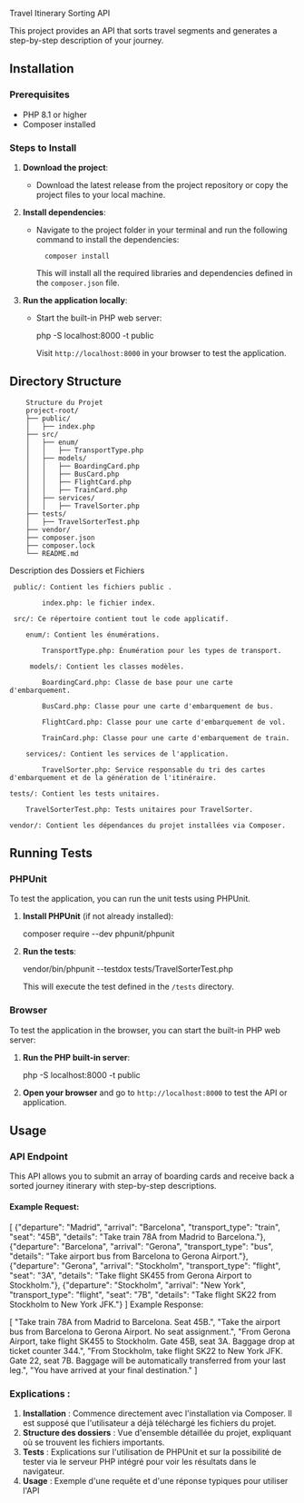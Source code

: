Travel Itinerary Sorting API

This project provides an API that sorts travel segments and generates a step-by-step description of your journey.

## Installation

### Prerequisites

- PHP 8.1 or higher
- Composer installed

### Steps to Install

1. **Download the project**:
    - Download the latest release from the project repository or copy the project files to your local machine.

2. **Install dependencies**:
    - Navigate to the project folder in your terminal and run the following command to install the dependencies:
    
            composer install
    
      This will install all the required libraries and dependencies defined in the `composer.json` file.


3. **Run the application locally**:
    - Start the built-in PHP web server:


      php -S localhost:8000 -t public


      Visit `http://localhost:8000` in your browser to test the application.

## Directory Structure

        Structure du Projet
        project-root/
        ├── public/
        │   ├── index.php
        ├── src/
        │   ├── enum/
        │   │   ├── TransportType.php
        │   ├── models/
        │   │   ├── BoardingCard.php
        │   │   ├── BusCard.php
        │   │   ├── FlightCard.php
        │   │   ├── TrainCard.php
        │   ├── services/
        │   │   ├── TravelSorter.php
        ├── tests/
        │   ├── TravelSorterTest.php
        ├── vendor/
        ├── composer.json
        ├── composer.lock
        └── README.md
Description des Dossiers et Fichiers
   
     public/: Contient les fichiers public .

            index.php: le fichier index. 

     src/: Ce répertoire contient tout le code applicatif.
         
        enum/: Contient les énumérations.

            TransportType.php: Énumération pour les types de transport.

         models/: Contient les classes modèles.

            BoardingCard.php: Classe de base pour une carte d'embarquement.

            BusCard.php: Classe pour une carte d'embarquement de bus.

            FlightCard.php: Classe pour une carte d'embarquement de vol.

            TrainCard.php: Classe pour une carte d'embarquement de train.

        services/: Contient les services de l'application.

            TravelSorter.php: Service responsable du tri des cartes d'embarquement et de la génération de l'itinéraire.

    tests/: Contient les tests unitaires.

        TravelSorterTest.php: Tests unitaires pour TravelSorter.

    vendor/: Contient les dépendances du projet installées via Composer.

## Running Tests

### PHPUnit

To test the application, you can run the unit tests using PHPUnit.

1. **Install PHPUnit** (if not already installed):

   
    composer require --dev phpunit/phpunit
 

2. **Run the tests**:

   
    vendor/bin/phpunit --testdox tests/TravelSorterTest.php

   This will execute the test defined in the `/tests` directory.

### Browser

To test the application in the browser, you can start the built-in PHP web server:

1. **Run the PHP built-in server**:

    php -S localhost:8000 -t public
 

2. **Open your browser** and go to `http://localhost:8000` to test the API or application.

## Usage

### API Endpoint

This API allows you to submit an array of boarding cards and receive back a sorted journey itinerary with step-by-step descriptions.

#### Example Request:

[
    {"departure": "Madrid", "arrival": "Barcelona", "transport_type": "train", "seat": "45B", "details": "Take train 78A from Madrid to Barcelona."},
    {"departure": "Barcelona", "arrival": "Gerona", "transport_type": "bus", "details": "Take airport bus from Barcelona to Gerona Airport."},
    {"departure": "Gerona", "arrival": "Stockholm", "transport_type": "flight", "seat": "3A", "details": "Take flight SK455 from Gerona Airport to Stockholm."},
    {"departure": "Stockholm", "arrival": "New York", "transport_type": "flight", "seat": "7B", "details": "Take flight SK22 from Stockholm to New York JFK."}
]
Example Response:

[
    "Take train 78A from Madrid to Barcelona. Seat 45B.",
    "Take the airport bus from Barcelona to Gerona Airport. No seat assignment.",
    "From Gerona Airport, take flight SK455 to Stockholm. Gate 45B, seat 3A. Baggage drop at ticket counter 344.",
    "From Stockholm, take flight SK22 to New York JFK. Gate 22, seat 7B. Baggage will be automatically transferred from your last leg.",
    "You have arrived at your final destination."
]



### Explications :
1. **Installation** : Commence directement avec l'installation via Composer. Il est supposé que l'utilisateur a déjà téléchargé les fichiers du projet.
2. **Structure des dossiers** : Vue d'ensemble détaillée du projet, expliquant où se trouvent les fichiers importants.
3. **Tests** : Explications sur l'utilisation de PHPUnit et sur la possibilité de tester via le serveur PHP intégré pour voir les résultats dans le navigateur.
4. **Usage** : Exemple d'une requête et d'une réponse typiques pour utiliser l'API
